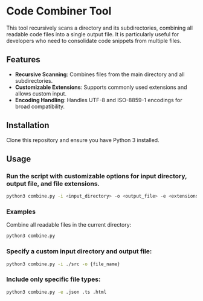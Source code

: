 # Code Combiner Tool

This tool recursively scans a directory and its subdirectories, combining all readable code files into a single output file. It is particularly useful for developers who need to consolidate code snippets from multiple files.

## Features
- **Recursive Scanning**: Combines files from the main directory and all subdirectories.
- **Customizable Extensions**: Supports commonly used extensions and allows custom input.
- **Encoding Handling**: Handles UTF-8 and ISO-8859-1 encodings for broad compatibility.

## Installation

Clone this repository and ensure you have Python 3 installed.

## Usage
### Run the script with customizable options for input directory, output file, and file extensions.
```bash
python3 combine.py -i <input_directory> -o <output_file> -e <extensions>
```
### Examples
Combine all readable files in the current directory:
```bash
python3 combine.py
```
### Specify a custom input directory and output file:
```bash
python3 combine.py -i ./src -o {file_name}
```
### Include only specific file types:
```bash
python3 combine.py -e .json .ts .html
```
